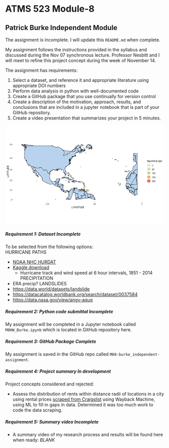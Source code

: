 # ATMS 523 Module-8
## Patrick Burke Independent Module

The assignment is incomplete. I will update this `README.md` when complete.

My assignment follows the instructions provided in the syllabus and discussed during the Nov 07 synchronous lecture. Professor Nesbitt and I will meet to refine this project concept during the week of November 14.

The assignment has requirements: 
1.	Select a dataset, and reference it and appropriate literature using appropriate DOI numbers
2.	Perform data analysis in python with well-documented code
3.	Create a GitHub package that you use continually for version control
4.	Create a description of the motivation, approach, results, and conclusions that are included in a jupyter notebook that is part of your GitHub repository.
5.	Create a video presentation that summarizes your project in 5 minutes.

![Atlantic Hurricanes in 2004 - 2005](atlantic-hurricanes_04-05.png?raw=true)

##### **Requirement 1: Dataset** _Incomplete_  
To be selected from the following options:  
HURRICANE PATHS  
* [NOAA NHC HURDAT](https://www.nhc.noaa.gov/data/)  
* [Kaggle download](https://www.kaggle.com/datasets/noaa/hurricane-database)   
    - Hurricane track and wind speed at 6 hour intervals, 1851 - 2014
PRECIPITATION  
* ERA precip?
LANDSLIDES    
* https://data.world/datasets/landslide  
* https://datacatalog.worldbank.org/search/dataset/0037584  
* https://data.nasa.gov/view/angv-aquq  


##### **Requirement 2: Python code submittal** _Incomplete_  
My assignment will be completed in a Jupyter notebook called `M8HW_Burke.ipynb` which is located in GitHub repository here.

##### **Requirement 3: GitHub Package** _Complete_  
My assignment is saved in the GitHub repo called `M08-burke_independent-assignment`.

##### **Requirement 4: Project summary** _In development_  


Project concepts considered and rejected:
- Assess the distribution of rents within distance radii of locations in a city using rental prices [scraped from Craigslist](https://www.katepennington.org/clmethod) using Wayback Machine, using ML to fill in gaps in data. Determined it was too much work to code the data scraping.


##### **Requirement 5: Summary video** _Incomplete_  
* A summary video of my research process and results will be found here when ready: _BLANK_


